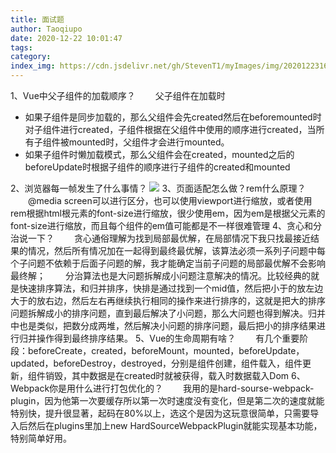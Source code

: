 ```yaml
---
title: 面试题
author: Taoqiupo
date: 2020-12-22 10:01:47
tags:
category:
index_img: https://cdn.jsdelivr.net/gh/StevenT1/myImages/img/20201223165207.png
---
```

1、Vue中父子组件的加载顺序？
&emsp;&emsp;父子组件在加载时
+ 如果子组件是同步加载的，那么父组件会先created然后在beforemounted时对子组件进行created，子组件根据在父组件中使用的顺序进行created，当所有子组件被mounted时，父组件才会进行mounted。
+ 如果子组件时懒加载模式，那么父组件会在created，mounted之后的beforeUpdate时根据子组件的顺序进行子组件的created和mounted

2、浏览器每一帧发生了什么事情？
![](https://cdn.jsdelivr.net/gh/StevenT1/myImages/img/20201223165207.png)
3、页面适配怎么做？rem什么原理？
&emsp;&emsp;@media screen可以进行区分，也可以使用viewport进行缩放，或者使用rem根据html根元素的font-size进行缩放，很少使用em，因为em是根据父元素的font-size进行缩放，而且每个组件的em值可能都是不一样很难管理
4、贪心和分治说一下？
&emsp;&emsp;贪心通俗理解为找到局部最优解，在局部情况下我只找最接近结果的情况，然后所有情况加在一起得到最终最优解，该算法必须一系列子问题中每个子问题不依赖于后面子问题的解，我才能确定当前子问题的局部最优解不会影响最终解；
&emsp;&emsp;分治算法也是大问题拆解成小问题注意解决的情况。比较经典的就是快速排序算法，和归并排序，快排是通过找到一个mid值，然后把小于的放左边大于的放右边，然后左右再继续执行相同的操作来进行排序的，这就是把大的排序问题拆解成小的排序问题，直到最后解决了小问题，那么大问题也得到解决。归并中也是类似，把数分成两堆，然后解决小问题的排序问题，最后把小的排序结果进行归并操作得到最终排序结果。
5、Vue的生命周期有啥？
&emsp;&emsp;有几个重要阶段：beforeCreate，created，beforeMount，mounted，beforeUpdate，updated，beforeDestroy，destroyed，分别是组件创建，组件载入，组件更新，组件销毁，其中数据是在created时就被获得，载入时数据载入Dom
6、Webpack你是用什么进行打包优化的？
&emsp;&emsp;我用的是hard-sourse-webpack-plugin，因为他第一次要缓存所以第一次时速度没有变化，但是第二次的速度就能特别快，提升很显著，起码在80%以上，选这个是因为这玩意很简单，只需要导入后然后在plugins里加上new HardSourceWebpackPlugin就能实现基本功能，特别简单好用。

